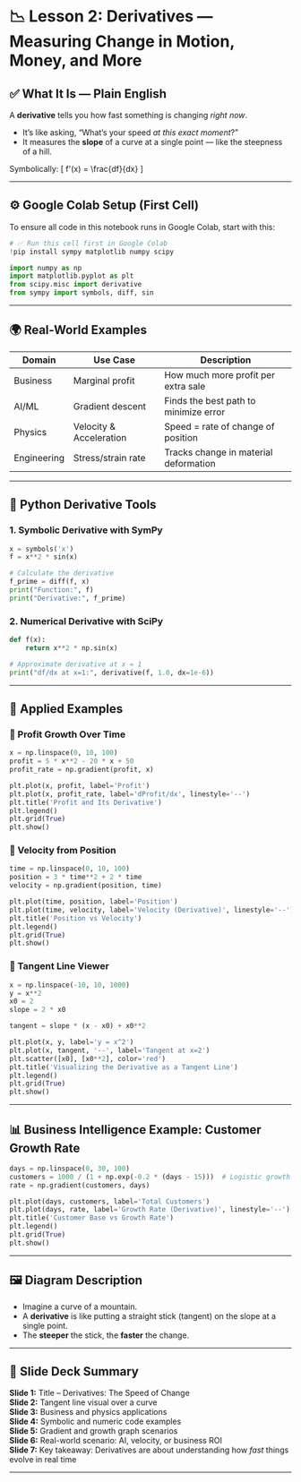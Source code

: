 # 📉 Lesson 2: Derivatives — Measuring Change in Motion, Money, and More

## ✅ What It Is — Plain English

A **derivative** tells you how fast something is changing *right now*.

- It’s like asking, “What’s your speed *at this exact moment*?”
- It measures the **slope** of a curve at a single point — like the steepness of a hill.

Symbolically:
\[ f'(x) = \frac{df}{dx} \]

---

## ⚙️ Google Colab Setup (First Cell)
To ensure all code in this notebook runs in Google Colab, start with this:
```python
# ✅ Run this cell first in Google Colab
!pip install sympy matplotlib numpy scipy

import numpy as np
import matplotlib.pyplot as plt
from scipy.misc import derivative
from sympy import symbols, diff, sin
```

---

## 🌍 Real-World Examples

| Domain       | Use Case                            | Description                                         |
|--------------|--------------------------------------|-----------------------------------------------------|
| Business     | Marginal profit                     | How much more profit per extra sale                 |
| AI/ML        | Gradient descent                    | Finds the best path to minimize error               |
| Physics      | Velocity & Acceleration             | Speed = rate of change of position                  |
| Engineering  | Stress/strain rate                  | Tracks change in material deformation               |

---

## 🧠 Python Derivative Tools

### 1. Symbolic Derivative with SymPy
```python
x = symbols('x')
f = x**2 * sin(x)

# Calculate the derivative
f_prime = diff(f, x)
print("Function:", f)
print("Derivative:", f_prime)
```

### 2. Numerical Derivative with SciPy
```python
def f(x):
    return x**2 * np.sin(x)

# Approximate derivative at x = 1
print("df/dx at x=1:", derivative(f, 1.0, dx=1e-6))
```

---

## 🧪 Applied Examples

### 🧮 Profit Growth Over Time
```python
x = np.linspace(0, 10, 100)
profit = 5 * x**2 - 20 * x + 50
profit_rate = np.gradient(profit, x)

plt.plot(x, profit, label='Profit')
plt.plot(x, profit_rate, label='dProfit/dx', linestyle='--')
plt.title('Profit and Its Derivative')
plt.legend()
plt.grid(True)
plt.show()
```

### 🚗 Velocity from Position
```python
time = np.linspace(0, 10, 100)
position = 3 * time**2 + 2 * time
velocity = np.gradient(position, time)

plt.plot(time, position, label='Position')
plt.plot(time, velocity, label='Velocity (Derivative)', linestyle='--')
plt.title('Position vs Velocity')
plt.legend()
plt.grid(True)
plt.show()
```

### 🎯 Tangent Line Viewer
```python
x = np.linspace(-10, 10, 1000)
y = x**2
x0 = 2
slope = 2 * x0

tangent = slope * (x - x0) + x0**2

plt.plot(x, y, label='y = x^2')
plt.plot(x, tangent, '--', label='Tangent at x=2')
plt.scatter([x0], [x0**2], color='red')
plt.title('Visualizing the Derivative as a Tangent Line')
plt.legend()
plt.grid(True)
plt.show()
```

---

## 📊 Business Intelligence Example: Customer Growth Rate
```python
days = np.linspace(0, 30, 100)
customers = 1000 / (1 + np.exp(-0.2 * (days - 15)))  # Logistic growth
rate = np.gradient(customers, days)

plt.plot(days, customers, label='Total Customers')
plt.plot(days, rate, label='Growth Rate (Derivative)', linestyle='--')
plt.title('Customer Base vs Growth Rate')
plt.legend()
plt.grid(True)
plt.show()
```

---

## 🖼️ Diagram Description
- Imagine a curve of a mountain.
- A **derivative** is like putting a straight stick (tangent) on the slope at a single point.
- The **steeper** the stick, the **faster** the change.

---

## 🧠 Slide Deck Summary

**Slide 1:** Title – Derivatives: The Speed of Change  
**Slide 2:** Tangent line visual over a curve  
**Slide 3:** Business and physics applications  
**Slide 4:** Symbolic and numeric code examples  
**Slide 5:** Gradient and growth graph scenarios  
**Slide 6:** Real-world scenario: AI, velocity, or business ROI  
**Slide 7:** Key takeaway: Derivatives are about understanding how *fast* things evolve in real time

---
